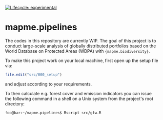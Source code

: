 
<!-- badges: start -->
[![Lifecycle: experimental](https://img.shields.io/badge/lifecycle-experimental-orange.svg)](https://www.tidyverse.org/lifecycle/#experimental)
<!-- badges: end -->

# mapme.pipelines

The codes in this repository are currently WIP. The goal of this project
is to conduct large-scale analysis of globally distributed portfolios
based on the World Database on Protected Areas (WDPA) with `{mapme.biodiversity}`.

To make this project work on your local machine, first open up the setup
file via:

```r
file.edit("src/000_setup")
```

and adjust according to your requirements.

To then calculate e.g. forest cover and emission indicators you can issue
the following command in a shell on a Unix system from the project's root 
directory:

```console
foo@bar:~/mapme.pipelines$ Rscript src/gfw.R
```
